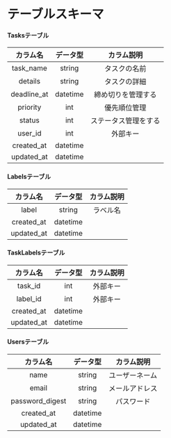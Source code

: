 # テーブルスキーマ

#### Tasksテーブル
|カラム名|データ型|カラム説明|
|:---:|:---:|:---:|
|task_name|string|タスクの名前|
|details|string|タスクの詳細|
|deadline_at|datetime|締め切りを管理する|
|priority|int|優先順位管理|
|status|int|ステータス管理をする|
|user_id|int|外部キー|
|created_at|datetime| |
|updated_at|datetime| |

#### Labelsテーブル
|カラム名|データ型|カラム説明|
|:---:|:---:|:---:|
|label|string|ラベル名|
|created_at|datetime| |
|updated_at|datetime| |

#### TaskLabelsテーブル
|カラム名|データ型|カラム説明|
|:---:|:---:|:---:|
|task_id|int|外部キー|
|label_id|int|外部キー|
|created_at|datetime| |
|updated_at|datetime| |

#### Usersテーブル
|カラム名|データ型|カラム説明|
|:---:|:---:|:---:|
|name|string|ユーザーネーム|
|email|string|メールアドレス|
|password_digest|string|パスワード|
|created_at|datetime| |
|updated_at|datetime| |